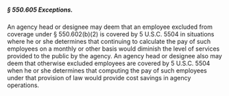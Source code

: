 ##### § 550.605 Exceptions. #####

An agency head or designee may deem that an employee excluded from coverage under § 550.602(b)(2) is covered by 5 U.S.C. 5504 in situations where he or she determines that continuing to calculate the pay of such employees on a monthly or other basis would diminish the level of services provided to the public by the agency. An agency head or designee also may deem that otherwise excluded employees are covered by 5 U.S.C. 5504 when he or she determines that computing the pay of such employees under that provision of law would provide cost savings in agency operations.